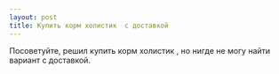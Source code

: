 ```yaml
---
layout: post 
title: Купить корм холистик  с доставкой 
--- 
```

Посоветуйте, решил купить корм холистик  , но нигде не могу найти вариант с доставкой.